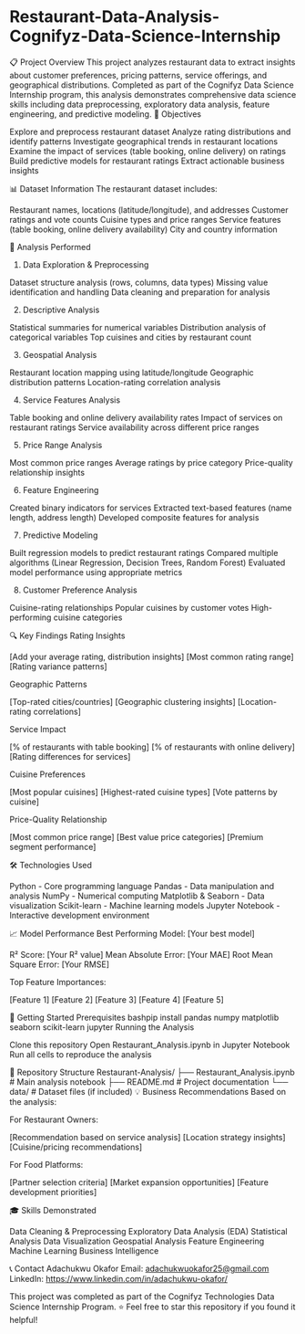 # Restaurant-Data-Analysis-Cognifyz-Data-Science-Internship

📋 Project Overview
This project analyzes restaurant data to extract insights about customer preferences, pricing patterns, service offerings, and geographical distributions. Completed as part of the Cognifyz Data Science Internship program, this analysis demonstrates comprehensive data science skills including data preprocessing, exploratory data analysis, feature engineering, and predictive modeling.
🎯 Objectives

Explore and preprocess restaurant dataset
Analyze rating distributions and identify patterns
Investigate geographical trends in restaurant locations
Examine the impact of services (table booking, online delivery) on ratings
Build predictive models for restaurant ratings
Extract actionable business insights

📊 Dataset Information
The restaurant dataset includes:

Restaurant names, locations (latitude/longitude), and addresses
Customer ratings and vote counts
Cuisine types and price ranges
Service features (table booking, online delivery availability)
City and country information

🚀 Analysis Performed
1. Data Exploration & Preprocessing

Dataset structure analysis (rows, columns, data types)
Missing value identification and handling
Data cleaning and preparation for analysis

2. Descriptive Analysis

Statistical summaries for numerical variables
Distribution analysis of categorical variables
Top cuisines and cities by restaurant count

3. Geospatial Analysis

Restaurant location mapping using latitude/longitude
Geographic distribution patterns
Location-rating correlation analysis

4. Service Features Analysis

Table booking and online delivery availability rates
Impact of services on restaurant ratings
Service availability across different price ranges

5. Price Range Analysis

Most common price ranges
Average ratings by price category
Price-quality relationship insights

6. Feature Engineering

Created binary indicators for services
Extracted text-based features (name length, address length)
Developed composite features for analysis

7. Predictive Modeling

Built regression models to predict restaurant ratings
Compared multiple algorithms (Linear Regression, Decision Trees, Random Forest)
Evaluated model performance using appropriate metrics

8. Customer Preference Analysis

Cuisine-rating relationships
Popular cuisines by customer votes
High-performing cuisine categories

🔍 Key Findings
Rating Insights

[Add your average rating, distribution insights]
[Most common rating range]
[Rating variance patterns]

Geographic Patterns

[Top-rated cities/countries]
[Geographic clustering insights]
[Location-rating correlations]

Service Impact

[% of restaurants with table booking]
[% of restaurants with online delivery]
[Rating differences for services]

Cuisine Preferences

[Most popular cuisines]
[Highest-rated cuisine types]
[Vote patterns by cuisine]

Price-Quality Relationship

[Most common price range]
[Best value price categories]
[Premium segment performance]

🛠️ Technologies Used

Python - Core programming language
Pandas - Data manipulation and analysis
NumPy - Numerical computing
Matplotlib & Seaborn - Data visualization
Scikit-learn - Machine learning models
Jupyter Notebook - Interactive development environment

📈 Model Performance
Best Performing Model: [Your best model]

R² Score: [Your R² value]
Mean Absolute Error: [Your MAE]
Root Mean Square Error: [Your RMSE]

Top Feature Importances:

[Feature 1]
[Feature 2]
[Feature 3]
[Feature 4]
[Feature 5]

🚀 Getting Started
Prerequisites
bashpip install pandas numpy matplotlib seaborn scikit-learn jupyter
Running the Analysis

Clone this repository
Open Restaurant_Analysis.ipynb in Jupyter Notebook
Run all cells to reproduce the analysis

📁 Repository Structure
Restaurant-Analysis/
├── Restaurant_Analysis.ipynb    # Main analysis notebook
├── README.md                   # Project documentation
└── data/                       # Dataset files (if included)
💡 Business Recommendations
Based on the analysis:

For Restaurant Owners:

[Recommendation based on service analysis]
[Location strategy insights]
[Cuisine/pricing recommendations]


For Food Platforms:

[Partner selection criteria]
[Market expansion opportunities]
[Feature development priorities]



🎓 Skills Demonstrated

Data Cleaning & Preprocessing
Exploratory Data Analysis (EDA)
Statistical Analysis
Data Visualization
Geospatial Analysis
Feature Engineering
Machine Learning
Business Intelligence

📞 Contact
Adachukwu Okafor
Email: adachukwuokafor25@gmail.com
LinkedIn: https://www.linkedin.com/in/adachukwu-okafor/


This project was completed as part of the Cognifyz Technologies Data Science Internship Program.
⭐ Feel free to star this repository if you found it helpful!
